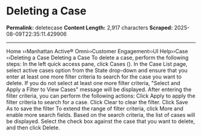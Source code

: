 # Deleting a Case

**Permalink:** deletecase
**Content Length:** 2,917 characters
**Scraped:** 2025-08-09T22:35:11.429906

---

Home &rsaquo;&rsaquo;Manhattan Active® Omni&rsaquo;&rsaquo;Customer Engagement&rsaquo;&rsaquo;UI Help&rsaquo;&rsaquo;Case ››Deleting a Case Deleting a Case To delete a case, perform the following steps: In the left quick access pane, click Cases (). In the Case List page, select active cases option&nbsp;from the&nbsp;State&nbsp;drop-down and ensure that you enter at least one more filter criteria to search for the case you want to delete. If you do not select at least one more filter criteria, "Select and Apply a Filter to View Cases" message will be&nbsp;displayed. After entering the filter criteria, you can perform the following actions: Click Apply to apply the filter criteria to search for a case. Click Clear to clear the filter. Click Save As to save the filter To extend the range of filter criteria, click More and enable more search fields. Based on the search criteria, the list of cases will be displayed. Select the check box against the case that you want to delete, and then click Delete.